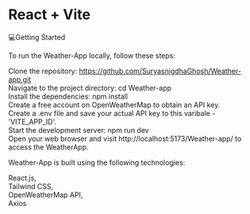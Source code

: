 # React + Vite

💻Getting Started  

To run the Weather-App locally, follow these steps:  


Clone the repository: https://github.com/SuryasnigdhaGhosh/Weather-app.git  
Navigate to the project directory: cd Weather-app  
Install the dependencies: npm install  
Create a free account on OpenWeatherMap to obtain an API key.  
Create a .env file and save your actual API key to this varibale - 'VITE_APP_ID'.  
Start the development server: npm run dev  
Open your web browser and visit http://localhost:5173/Weather-app/ to access the WeatherApp.  <br/>



Weather-App is built using the following technologies:

React.js,  
Tailwind CSS,  
OpenWeatherMap API,  
Axios
